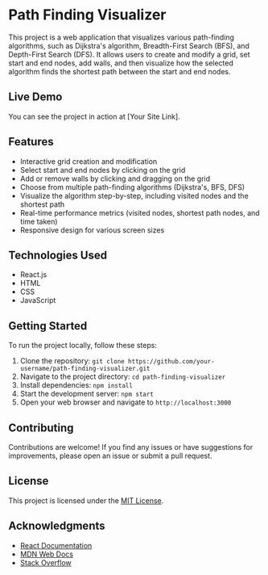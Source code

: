 # Path Finding Visualizer

This project is a web application that visualizes various path-finding algorithms, such as Dijkstra's algorithm, Breadth-First Search (BFS), and Depth-First Search (DFS). It allows users to create and modify a grid, set start and end nodes, add walls, and then visualize how the selected algorithm finds the shortest path between the start and end nodes.

## Live Demo

You can see the project in action at [Your Site Link].

## Features

- Interactive grid creation and modification
- Select start and end nodes by clicking on the grid
- Add or remove walls by clicking and dragging on the grid
- Choose from multiple path-finding algorithms (Dijkstra's, BFS, DFS)
- Visualize the algorithm step-by-step, including visited nodes and the shortest path
- Real-time performance metrics (visited nodes, shortest path nodes, and time taken)
- Responsive design for various screen sizes

## Technologies Used

- React.js
- HTML
- CSS
- JavaScript

## Getting Started

To run the project locally, follow these steps:

1. Clone the repository: `git clone https://github.com/your-username/path-finding-visualizer.git`
2. Navigate to the project directory: `cd path-finding-visualizer`
3. Install dependencies: `npm install`
4. Start the development server: `npm start`
5. Open your web browser and navigate to `http://localhost:3000`

## Contributing

Contributions are welcome! If you find any issues or have suggestions for improvements, please open an issue or submit a pull request.

## License

This project is licensed under the [MIT License](LICENSE).

## Acknowledgments

- [React Documentation](https://reactjs.org/docs/getting-started.html)
- [MDN Web Docs](https://developer.mozilla.org/en-US/)
- [Stack Overflow](https://stackoverflow.com/)
